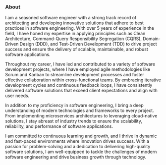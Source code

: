 ### About
I am a seasoned software engineer with a strong track record of architecting and developing innovative solutions that adhere to best practices in software engineering. With over 5 years of experience in the field, I have honed my expertise in applying principles such as Clean Architecture, Command-Query Responsibility Segregation (CQRS), Domain-Driven Design (DDD), and Test-Driven Development (TDD) to drive project success and ensure the delivery of scalable, maintainable, and robust software applications.

Throughout my career, I have led and contributed to a variety of software development projects, where I have employed agile methodologies like Scrum and Kanban to streamline development processes and foster effective collaboration within cross-functional teams. By embracing iterative development cycles and continuous feedback loops, I have consistently delivered software solutions that exceed client expectations and align with user needs.

In addition to my proficiency in software engineering, I bring a deep understanding of modern technologies and frameworks to every project. From implementing microservices architectures to leveraging cloud-native solutions, I stay abreast of industry trends to ensure the scalability, reliability, and performance of software applications.

I am committed to continuous learning and growth, and I thrive in dynamic and fast-paced environments where innovation drives success. With a passion for problem-solving and a dedication to delivering high-quality software solutions, I am well-equipped to tackle the challenges of modern software engineering and drive business growth through technology.